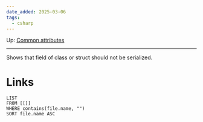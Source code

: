 ```yaml
---
date_added: 2025-03-06
tags:
  - csharp
---
```

Up: [Common attributes](Common%20attributes.md)
___
Shows that field of class or struct should not be serialized.
# Links
```dataview
LIST
FROM [[]]
WHERE contains(file.name, "")
SORT file.name ASC
```
